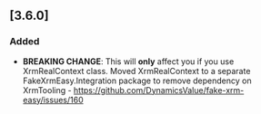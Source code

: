 ## [3.6.0]

### Added

- **BREAKING CHANGE**: This will **only** affect you if you use XrmRealContext class. Moved XrmRealContext to a separate FakeXrmEasy.Integration package to remove dependency on XrmTooling - https://github.com/DynamicsValue/fake-xrm-easy/issues/160

